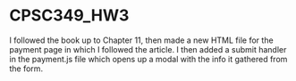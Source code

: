 # CPSC349_HW3
I followed the book up to Chapter 11, then made a new HTML file for the payment page in which I followed the article.
I then added a submit handler in the payment.js file which opens up a modal with the info it gathered from the form. 